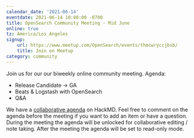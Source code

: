 ```yaml
---
calendar_date: '2021-06-14'
eventdate: 2021-06-14 10:00:00 -0700
title: OpenSearch Community Meeting - Mid June
online: true
tz: America/Los_Angeles
signup:
    url: https://www.meetup.com/OpenSearch/events/thmcwryccjbsb/
    title: Join on Meetup
category: community
---
```


Join us for our our biweekly online community meeting. Agenda:

- Release Candidate -> GA
- Beats & Logstash with OpenSearch
- Q&A

We have a [collaborative agenda](https://hackmd.io/sIHrRWP-TniED7RgEGfZnQ) on HackMD. Feel free to comment on the agenda before the meeting if you want to add an item or have a question. During the meeting the agenda will be unlocked for collaborative editing / note taking. After the meeting the agenda will be set to read-only mode.
